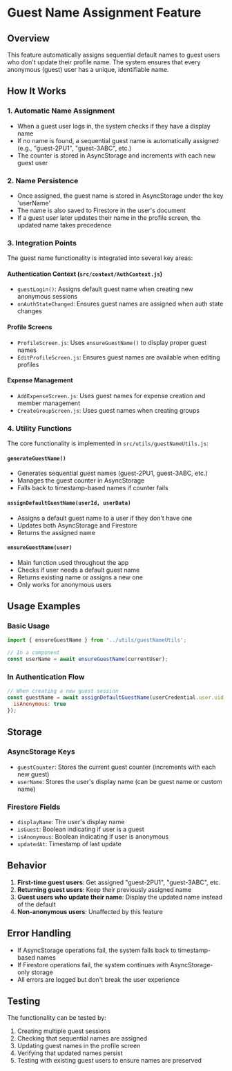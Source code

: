 # Guest Name Assignment Feature

## Overview

This feature automatically assigns sequential default names to guest users who don't update their profile name. The system ensures that every anonymous (guest) user has a unique, identifiable name.

## How It Works

### 1. Automatic Name Assignment
- When a guest user logs in, the system checks if they have a display name
- If no name is found, a sequential guest name is automatically assigned (e.g., "guest-2PU1", "guest-3ABC", etc.)
- The counter is stored in AsyncStorage and increments with each new guest user

### 2. Name Persistence
- Once assigned, the guest name is stored in AsyncStorage under the key 'userName'
- The name is also saved to Firestore in the user's document
- If a guest user later updates their name in the profile screen, the updated name takes precedence

### 3. Integration Points

The guest name functionality is integrated into several key areas:

#### Authentication Context (`src/context/AuthContext.js`)
- `guestLogin()`: Assigns default guest name when creating new anonymous sessions
- `onAuthStateChanged`: Ensures guest names are assigned when auth state changes

#### Profile Screens
- `ProfileScreen.js`: Uses `ensureGuestName()` to display proper guest names
- `EditProfileScreen.js`: Ensures guest names are available when editing profiles

#### Expense Management
- `AddExpenseScreen.js`: Uses guest names for expense creation and member management
- `CreateGroupScreen.js`: Uses guest names when creating groups

### 4. Utility Functions

The core functionality is implemented in `src/utils/guestNameUtils.js`:

#### `generateGuestName()`
- Generates sequential guest names (guest-2PU1, guest-3ABC, etc.)
- Manages the guest counter in AsyncStorage
- Falls back to timestamp-based names if counter fails

#### `assignDefaultGuestName(userId, userData)`
- Assigns a default guest name to a user if they don't have one
- Updates both AsyncStorage and Firestore
- Returns the assigned name

#### `ensureGuestName(user)`
- Main function used throughout the app
- Checks if user needs a default guest name
- Returns existing name or assigns a new one
- Only works for anonymous users

## Usage Examples

### Basic Usage
```javascript
import { ensureGuestName } from '../utils/guestNameUtils';

// In a component
const userName = await ensureGuestName(currentUser);
```

### In Authentication Flow
```javascript
// When creating a new guest session
const guestName = await assignDefaultGuestName(userCredential.user.uid, {
  isAnonymous: true
});
```

## Storage

### AsyncStorage Keys
- `guestCounter`: Stores the current guest counter (increments with each new guest)
- `userName`: Stores the user's display name (can be guest name or custom name)

### Firestore Fields
- `displayName`: The user's display name
- `isGuest`: Boolean indicating if user is a guest
- `isAnonymous`: Boolean indicating if user is anonymous
- `updatedAt`: Timestamp of last update

## Behavior

1. **First-time guest users**: Get assigned "guest-2PU1", "guest-3ABC", etc.
2. **Returning guest users**: Keep their previously assigned name
3. **Guest users who update their name**: Display the updated name instead of the default
4. **Non-anonymous users**: Unaffected by this feature

## Error Handling

- If AsyncStorage operations fail, the system falls back to timestamp-based names
- If Firestore operations fail, the system continues with AsyncStorage-only storage
- All errors are logged but don't break the user experience

## Testing

The functionality can be tested by:
1. Creating multiple guest sessions
2. Checking that sequential names are assigned
3. Updating guest names in the profile screen
4. Verifying that updated names persist
5. Testing with existing guest users to ensure names are preserved 